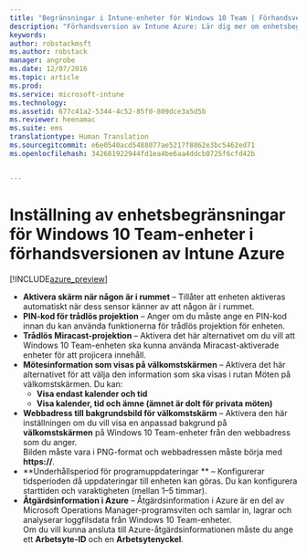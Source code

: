 ```yaml
---
title: "Begränsningar i Intune-enheter för Windows 10 Team | Förhandsversion av Intune Azure | Microsoft Docs"
description: "Förhandsversion av Intune Azure: Lär dig mer om enhetsbegränsningar som är tillgängliga för Windows 10 Team-enheter."
keywords: 
author: robstackmsft
ms.author: robstack
manager: angrobe
ms.date: 12/07/2016
ms.topic: article
ms.prod: 
ms.service: microsoft-intune
ms.technology: 
ms.assetid: 677c41a2-5344-4c52-85f0-809dce3a5d5b
ms.reviewer: heenamac
ms.suite: ems
translationtype: Human Translation
ms.sourcegitcommit: e6e0540acd5488077ae5217f8862e3bc5462ed71
ms.openlocfilehash: 342681922944fd1ea4be6aa4ddcb0725f6cfd42b


---
```


# <a name="windows-10-team-device-restriction-settings-in-intune-azure-preview"></a>Inställning av enhetsbegränsningar för Windows 10 Team-enheter i förhandsversionen av Intune Azure

[!INCLUDE[azure_preview](../includes/azure_preview.md)]

- **Aktivera skärm när någon är i rummet** – Tillåter att enheten aktiveras automatiskt när dess sensor känner av att någon är i rummet.
- **PIN-kod för trådlös projektion** – Anger om du måste ange en PIN-kod innan du kan använda funktionerna för trådlös projektion för enheten.
- **Trådlös Miracast-projektion** – Aktivera det här alternativet om du vill att Windows 10 Team-enheten ska kunna använda Miracast-aktiverade enheter för att projicera innehåll.
- **Mötesinformation som visas på välkomstskärmen** – Aktivera det här alternativet för att välja den information som ska visas i rutan Möten på välkomstskärmen. Du kan:
    - **Visa endast kalender och tid**
    - **Visa kalender, tid och ämne (ämnet är dolt för privata möten)**
- **Webbadress till bakgrundsbild för välkomstskärm** – Aktivera den här inställningen om du vill visa en anpassad bakgrund på **välkomstskärmen** på Windows 10 Team-enheter från den webbadress som du anger.<br>Bilden måste vara i PNG-format och webbadressen måste börja med **https://**.
- **Underhållsperiod för programuppdateringar ** – Konfigurerar tidsperioden då uppdateringar till enheten kan göras. Du kan konfigurera starttiden och varaktigheten (mellan 1–5 timmar).
- **Åtgärdsinformation i Azure** – Åtgärdsinformation i Azure är en del av Microsoft Operations Manager-programsviten och samlar in, lagrar och analyserar loggfilsdata från Windows 10 Team-enheter.<br>Om du vill kunna ansluta till Azure-åtgärdsinformationen måste du ange ett **Arbetsyte-ID** och en **Arbetsytenyckel**.



<!--HONumber=Feb17_HO1-->


